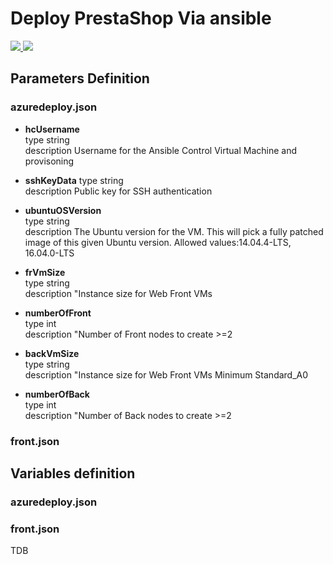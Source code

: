 # Deploy PrestaShop Via ansible

<a href="https://portal.azure.com/#create/Microsoft.Template/uri/https%3A%2F%2Fraw.githubusercontent.com%2Fherveleclerc%2Farm-lamp%2Fmaster%2Fazuredeploy.json" target="_blank">
    <img src="http://azuredeploy.net/deploybutton.png"/>
</a>
<a href="http://armviz.io/#/?load=https%3A%2F%2Fraw.githubusercontent.com%2Fherveleclerc%2Farm-lamp%2Fmaster%2Fazuredeploy.json" target="_blank">
    <img src="http://armviz.io/visualizebutton.png"/>
</a>


## Parameters Definition
### azuredeploy.json

 - **hcUsername**  
   type  string   
   description Username for the Ansible Control Virtual Machine and provisoning  
  
 - **sshKeyData**
   type string  
   description Public key for SSH authentication  
    
  - **ubuntuOSVersion**  
   type string  
     description  The Ubuntu version for the VM. This will pick a fully patched image of this given Ubuntu version. Allowed values:14.04.4-LTS, 16.04.0-LTS  
   
  - **frVmSize**  
    type string  
    description "Instance size for Web Front VMs  
     
  - **numberOfFront**  
   type int  
   description "Number of Front nodes to create >=2  
     
  - **backVmSize**  
    type string  
    description "Instance size for Web Front VMs Minimum Standard_A0  

  - **numberOfBack**   
    type int  
    description "Number of Back nodes to create >=2  
    

### front.json


## Variables definition
### azuredeploy.json

### front.json
TDB
